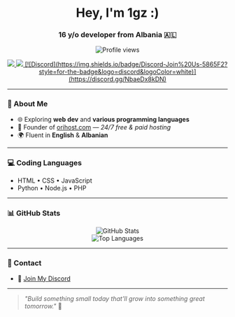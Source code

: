 <h1 align="center">Hey, I'm 1gz :)</h1>
<h3 align="center">16 y/o developer from Albania 🇦🇱</h3>

<p align="center">
  <img src="https://komarev.com/ghpvc/?username=1gzz&label=Profile%20views&color=0e75b6&style=flat" alt="Profile views" />
</p>

<p align="center">
  <a href="https://github.com/1gzz">
    <img src="https://img.shields.io/badge/GitHub-1gz-black?style=for-the-badge&logo=github" />
  </a>
  <a href="https://orihost.com">
    <img src="https://img.shields.io/badge/OriHost-Web_Hosting-blue?style=for-the-badge&logo=vercel" />
  </a>
  <a href="https://discord.gg/NbaeDx8kDN">
    [![Discord](https://img.shields.io/badge/Discord-Join%20Us-5865F2?style=for-the-badge&logo=discord&logoColor=white)](https://discord.gg/NbaeDx8kDN)
  </a>
</p>

---

### 🧠 About Me

- 🌐 Exploring **web dev** and **various programming languages**
- 🚀 Founder of [orihost.com](https://orihost.com) — *24/7 free & paid hosting*
- 🌍 Fluent in **English** & **Albanian**

---

### 💻 Coding Languages

- HTML • CSS • JavaScript  
- Python • Node.js • PHP

---

### 📊 GitHub Stats

<p align="center">
  <picture>
    <source 
      srcset="https://github-readme-stats.vercel.app/api?username=1gzz&show_icons=true&hide_title=true&theme=default" 
      media="(prefers-color-scheme: light)" />
    <img src="https://github-readme-stats.vercel.app/api?username=1gzz&show_icons=true&hide_title=true&theme=tokyonight" alt="GitHub Stats" />
  </picture>
  <br/>
  <picture>
    <source 
      srcset="https://github-readme-stats.vercel.app/api/top-langs?username=1gzz&layout=compact&theme=default" 
      media="(prefers-color-scheme: light)" />
    <img src="https://github-readme-stats.vercel.app/api/top-langs?username=1gzz&layout=compact&theme=tokyonight" alt="Top Languages" />
  </picture>
</p>

---

### 🔗 Contact

- 💬 [Join My Discord](https://discord.gg/NbaeDx8kDN)

---

> _"Build something small today that’ll grow into something great tomorrow."_ 🚀
